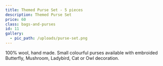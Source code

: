 ```yaml
---
title: Themed Purse Set - 5 pieces
description: Themed Purse Set
price: 60
class: bags-and-purses
id: 11
gallery:
  - pic_path: /uploads/purse-set.png
---
```



100% wool, hand made. Small colourful purses available with embroided Butterfly, Mushroom, Ladybird, Cat or Owl decoration.
